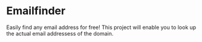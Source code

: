 # Emailfinder
Easily find any email address for free!
This project will enable you to look up the actual email addressess of the domain.
